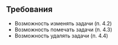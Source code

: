 ## Требования
- Возможность изменять задачи (п. 4.2)
- Возможность помечать задачи (п. 4.3)
- Возможность удалять задачи (п. 4.4)